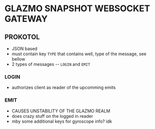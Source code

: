 # GLAZMO SNAPSHOT WEBSOCKET GATEWAY

## PROKOTOL

- JSON based
- must contain key `TYPE` that contains well, type of the message, see bellow
- 2 types of messages -- `LOGIN` and `EMIT`

### LOGIN

- authorizes client as reader of the upcomming emits

### EMIT

- CAUSES UNSTABILITY OF THE GLAZMO REALM
- does crazy stuff on the logged in reader
- mby some additional keys for gyroscope info? idk
